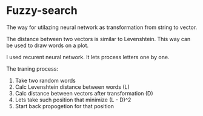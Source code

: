 # Fuzzy-search

The way for utilazing neural network as transformation from string to vector. 

The distance between two vectors is similar to Levenshtein. This way can be used to draw words on a plot.

I used recurent neural network. It lets process letters one by one.

The traning process:
1) Take two random words
2) Calc Levenshtein distance between words (L)
3) Calc distance between vectors after transformation (D)
4) Lets take such position that minimize (L - D)^2
5) Start back propogetion for that position
